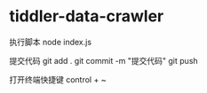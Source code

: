 # tiddler-data-crawler

执行脚本
node index.js

提交代码
git add .
git commit -m "提交代码"
git push

打开终端快捷键
control + ~
